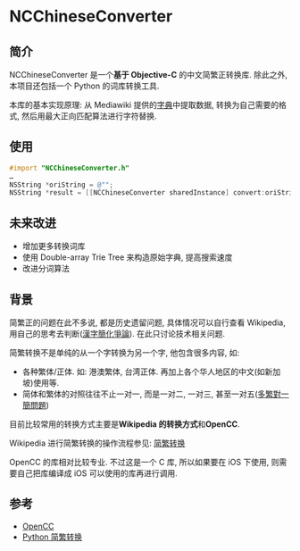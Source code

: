 # NCChineseConverter #

## 简介 ##

NCChineseConverter 是一个**基于 Objective-C** 的中文简繁正转换库. 除此之外, 本项目还包括一个 Python 的词库转换工具.

本库的基本实现原理: 从 Mediawiki 提供的[字典](http://svn.wikimedia.org/svnroot/mediawiki/trunk/phase3/includes/ZhConversion.php)中提取数据, 转换为自己需要的格式, 然后用最大正向匹配算法进行字符替换.

## 使用 ##

```objective-c
#import "NCChineseConverter.h"
…
NSString *oriString = @"";
NSString *result = [[NCChineseConverter sharedInstance] convert:oriString withDict:NCChineseConverterDictTypezh2TW];
```

## 未来改进 ##

* 增加更多转换词库
* 使用 Double-array Trie Tree 来构造原始字典, 提高搜索速度
* 改进分词算法

## 背景 ##

简繁正的问题在此不多说, 都是历史遗留问题, 具体情况可以自行查看 Wikipedia, 用自己的思考去判断([漢字簡化爭論](http://zh.wikipedia.org/wiki/漢字簡化爭論)). 在此只讨论技术相关问题.

简繁转换不是单纯的从一个字转换为另一个字, 他包含很多内容, 如:

* 各种繁体/正体. 如: 港澳繁体, 台湾正体. 再加上各个华人地区的中文(如新加坡)使用等.
* 简体和繁体的对照往往不止一对一, 而是一对二, 一对三, 甚至一对五([多繁對一簡問題](http://zh.wikipedia.org/wiki/漢字簡化爭論#.E5.A4.9A.E7.B9.81.E5.B0.8D.E4.B8.80.E7.B0.A1.E5.95.8F.E9.A1.8C))

目前比较常用的转换方式主要是**Wikipedia 的转换方式**和**OpenCC**.

Wikipedia 进行简繁转换的操作流程参见: [简繁转换](http://zh.wikipedia.org/wiki/Wikipedia:繁简处理)

OpenCC 的库相对比较专业. 不过这是一个 C 库, 所以如果要在 iOS 下使用, 则需要自己把库编译成 iOS 可以使用的库再进行调用.

## 参考 ##

* [OpenCC](http://code.google.com/p/opencc/)
* [Python 简繁转换](http://gerry.lamost.org/blog/?p=603)
